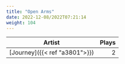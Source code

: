 ```yaml
---
title: "Open Arms"
date: 2022-12-08/2022T07:21:14
weight: 104
---
```




 Artist | Plays 
----- | -----:
[Journey]({{< ref "a3801">}}) | 2
